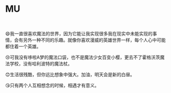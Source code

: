 # MU


<meting-js auto="https://music.163.com/#/song?id=1436709403" list-folded=true></meting-js>


&emsp;

:smile:我一直很喜欢魔法的世界，因为它能让我实现很多我在现实中未能实现的事情，会有另外一种不同的乐趣。就像你喜欢漫威的英雄世界一样，每个人心中可能都住着一个英雄。

:cry:可我没有哆啦A梦的魔法口袋，也不是魔法少女百变小樱，更去不了霍格沃茨魔法学校，没有哈利波特的魔法杖。

:blush:生活很残酷，但你远比想象中强大。加油，明天会是新的白昼。

:kissing_heart:只有两个人互相想念的时候，相遇才有意义。



